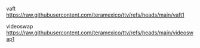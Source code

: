 vaft https://raw.githubusercontent.com/teramexico/ttv/refs/heads/main/vaft1

videoswap https://raw.githubusercontent.com/teramexico/ttv/refs/heads/main/videoswap1
